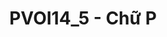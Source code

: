 ---
layout: post
title:  "PVOI14_5 - Chữ P"
categories: [math, dp, brute-force]
code: PVOI14_5
src: PVOI14_5.cpp
---